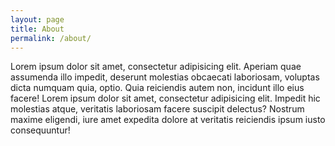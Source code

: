 ```yaml
---
layout: page
title: About
permalink: /about/
---
```


Lorem ipsum dolor sit amet, consectetur adipisicing elit. Aperiam quae assumenda illo impedit, deserunt molestias obcaecati laboriosam, voluptas dicta numquam quia, optio. Quia reiciendis autem non, incidunt illo eius facere! Lorem ipsum dolor sit amet, consectetur adipisicing elit. Impedit hic molestias atque, veritatis laboriosam facere suscipit delectus? Nostrum maxime eligendi, iure amet expedita dolore at veritatis reiciendis ipsum iusto consequuntur!
